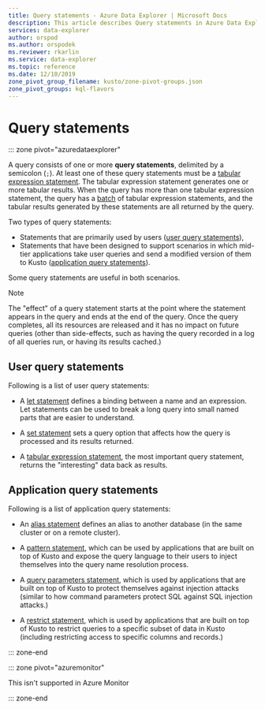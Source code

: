 ```yaml
---
title: Query statements - Azure Data Explorer | Microsoft Docs
description: This article describes Query statements in Azure Data Explorer.
services: data-explorer
author: orspod
ms.author: orspodek
ms.reviewer: rkarlin
ms.service: data-explorer
ms.topic: reference
ms.date: 12/10/2019
zone_pivot_group_filename: kusto/zone-pivot-groups.json
zone_pivot_groups: kql-flavors
---
```

# Query statements

::: zone pivot="azuredataexplorer"

A query consists of one or more **query statements**, delimited by a semicolon (`;`).
At least one of these query statements must be a [tabular expression statement](./tabularexpressionstatements.md).
The tabular expression statement generates one or more tabular results.
When the query has more than one tabular expression statement, the
query has a [batch](./batches.md) of tabular expression statements, and the tabular
results generated by these statements are all returned by the query.

Two types of query statements:

* Statements that are primarily used by users ([user query statements](#user-query-statements)),
* Statements that have been designed to support scenarios in which mid-tier applications take user queries and send a modified version of them to Kusto ([application query statements](#application-query-statements)).

Some query statements are useful in both scenarios.

> [!NOTE]
> The "effect" of a query statement starts at the point where the statement
> appears in the query and ends at the end of the query. Once the query completes,
> all its resources are released and it has no impact on future queries (other than
> side-effects, such as having the query recorded in a log of all queries run,
> or having its results cached.)

## User query statements

Following is a list of user query statements:

* A [let statement](./letstatement.md) defines a binding between a name and an expression.
  Let statements can be used to break a long query into small named parts that are easier to
  understand.

* A [set statement](./setstatement.md) sets a query option that affects how the query
  is processed and its results returned.

* A [tabular expression statement](./tabularexpressionstatements.md), the most important
  query statement, returns the "interesting" data back as results.

## Application query statements

Following is a list of application query statements:

* An [alias statement](./aliasstatement.md) defines an alias to another database
  (in the same cluster or on a remote cluster).

* A [pattern statement](./patternstatement.md), which can be used by applications that are
  built on top of Kusto and expose the query language to their users to inject themselves
  into the query name resolution process.

* A [query parameters statement](./queryparametersstatement.md), which is used by applications
  that are built on top of Kusto to protect themselves against injection attacks (similar to
  how command parameters protect SQL against SQL injection attacks.)

* A [restrict statement](./restrictstatement.md), which is used by applications that are built
  on top of Kusto to restrict queries to a specific subset of data in Kusto (including restricting
  access to specific columns and records.)

::: zone-end

::: zone pivot="azuremonitor"

This isn't supported in Azure Monitor

::: zone-end